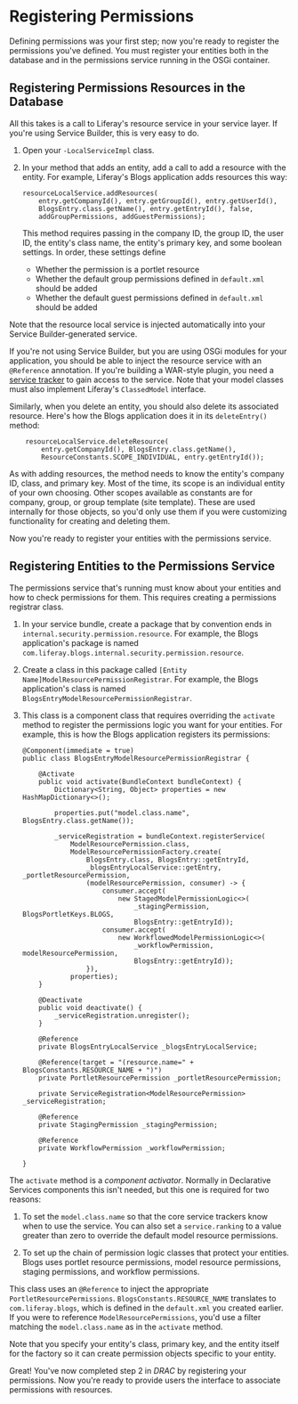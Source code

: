 # Registering Permissions

Defining permissions was your first step; now you're ready to register the
permissions you've defined. You must register your entities both in the database
and in the permissions service running in the OSGi container. 

## Registering Permissions Resources in the Database

All this takes is a call to Liferay's resource service in your service layer. If
you're using Service Builder, this is very easy to do. 

1.  Open your `-LocalServiceImpl` class. 

2.  In your method that adds an entity, add a call to add a resource with the
    entity. For example, Liferay's Blogs application adds resources this way: 
        
		resourceLocalService.addResources(
			entry.getCompanyId(), entry.getGroupId(), entry.getUserId(),
			BlogsEntry.class.getName(), entry.getEntryId(), false,
			addGroupPermissions, addGuestPermissions);

    This method requires passing in the company ID, the group ID, the user ID,
    the entity's class name, the entity's primary key, and some boolean
    settings. In order, these settings define 

    - Whether the permission is a portlet resource
    - Whether the default group permissions defined in `default.xml` should be
      added
    - Whether the default guest permissions defined in `default.xml` should be
      added

Note that the resource local service is injected automatically into your Service
Builder-generated service. 

If you're not using Service Builder, but you are using OSGi modules for your
application, you should be able to inject the resource service with an
`@Reference` annotation. If you're building a WAR-style plugin, you need
a [service tracker](/develop/tutorials/-/knowledge_base/7-1/service-trackers) to
gain access to the service. Note that your model classes must also implement
Liferay's `ClassedModel` interface. 

Similarly, when you delete an entity, you should also delete its associated
resource. Here's how the Blogs application does it in its `deleteEntry()`
method: 

		resourceLocalService.deleteResource(
			entry.getCompanyId(), BlogsEntry.class.getName(),
			ResourceConstants.SCOPE_INDIVIDUAL, entry.getEntryId());

As with adding resources, the method needs to know the entity's company ID,
class, and primary key. Most of the time, its scope is an individual entity of
your own choosing. Other scopes available as constants are for company, group,
or group template (site template). These are used internally for those objects,
so you'd only use them if you were customizing functionality for creating and
deleting them. 

Now you're ready to register your entities with the permissions service. 

## Registering Entities to the Permissions Service

The permissions service that's running must know about your entities and how to
check permissions for them. This requires creating a permissions registrar
class. 

1.  In your service bundle, create a package that by convention ends in
    `internal.security.permission.resource`. For example, the Blogs
    application's package is named
    `com.liferay.blogs.internal.security.permission.resource`. 

2.  Create a class in this package called `[Entity
    Name]ModelResourcePermissionRegistrar`. For example, the Blogs application's
    class is named `BlogsEntryModelResourcePermissionRegistrar`. 

3.  This class is a component class that requires overriding the `activate`
    method to register the permissions logic you want for your entities. For
    example, this is how the Blogs application registers its permissions: 

        @Component(immediate = true)
        public class BlogsEntryModelResourcePermissionRegistrar {

            @Activate
            public void activate(BundleContext bundleContext) {
                Dictionary<String, Object> properties = new HashMapDictionary<>();

                properties.put("model.class.name", BlogsEntry.class.getName());

                _serviceRegistration = bundleContext.registerService(
                    ModelResourcePermission.class,
                    ModelResourcePermissionFactory.create(
                        BlogsEntry.class, BlogsEntry::getEntryId,
                        _blogsEntryLocalService::getEntry, _portletResourcePermission,
                        (modelResourcePermission, consumer) -> {
                            consumer.accept(
                                new StagedModelPermissionLogic<>(
                                    _stagingPermission, BlogsPortletKeys.BLOGS,
                                    BlogsEntry::getEntryId));
                            consumer.accept(
                                new WorkflowedModelPermissionLogic<>(
                                    _workflowPermission, modelResourcePermission,
                                    BlogsEntry::getEntryId));
                        }),
                    properties);
            }

            @Deactivate
            public void deactivate() {
                _serviceRegistration.unregister();
            }

            @Reference
            private BlogsEntryLocalService _blogsEntryLocalService;

            @Reference(target = "(resource.name=" + BlogsConstants.RESOURCE_NAME + ")")
            private PortletResourcePermission _portletResourcePermission;

            private ServiceRegistration<ModelResourcePermission> _serviceRegistration;

            @Reference
            private StagingPermission _stagingPermission;

            @Reference
            private WorkflowPermission _workflowPermission;

        }

The `activate` method is a *component activator*. Normally in Declarative Services
components this isn't needed, but this one is required for two reasons: 

1.  To set the `model.class.name` so that the core service trackers know when to
    use the service. You can also set a `service.ranking` to a value greater
    than zero to override the default model resource permissions. 

2.  To set up the chain of permission logic classes that protect your entities.
    Blogs uses portlet resource permissions, model resource permissions, staging
    permissions, and workflow permissions. 

This class uses an `@Reference` to inject the appropriate
`PortletResourcePermissions`. `BlogsConstants.RESOURCE_NAME` translates to
`com.liferay.blogs`, which is defined in the `default.xml` you created earlier.
If you were to reference `ModelResourcePermissions`, you'd use a filter matching
the `model.class.name` as in the `activate` method. 

Note that you specify your entity's class, primary key, and the entity itself
for the factory so it can create permission objects specific to your entity. 

Great! You've now completed step 2 in *DRAC* by registering your permissions.
Now you're ready to provide users the interface to associate permissions with
resources. 

